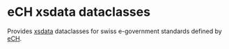 eCH xsdata dataclasses
======================

Provides [xsdata](https://xsdata.readthedocs.io) dataclasses for swiss
e-government standards defined by [eCH](https://ech.ch).
